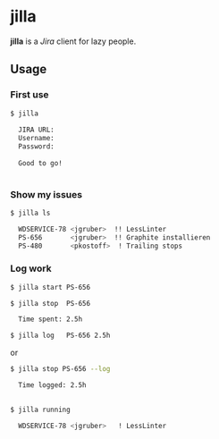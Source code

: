 jilla
=====

**jilla** is a *Jira* client for lazy people.

Usage
-----

### First use
```bash
$ jilla
  
  JIRA URL:
  Username:
  Password:
  
  Good to go!
    
```

### Show my issues
```bash
$ jilla ls

  WDSERVICE-78 <jgruber>  !! LessLinter
  PS-656       <jgruber>  !! Graphite installieren
  PS-480       <pkostoff>  ! Trailing stops

```

### Log work
```bash
$ jilla start PS-656
```

```bash
$ jilla stop  PS-656

  Time spent: 2.5h

$ jilla log   PS-656 2.5h
```

or

```bash
$ jilla stop PS-656 --log

  Time logged: 2.5h
  
```

```bash
$ jilla running

  WDSERVICE-78 <jgruber>   ! LessLinter

```